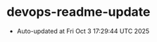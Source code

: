 # devops-readme-update
<!--START_SECTION:activity-->
- Auto-updated at Fri Oct  3 17:29:44 UTC 2025
<!--END_SECTION:activity-->

